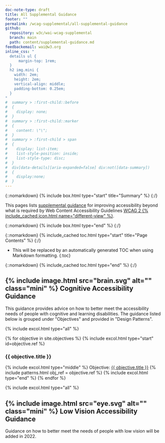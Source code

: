 ```yaml
---
doc-note-type: draft
title: All Supplemental Guidance
footer: ""
permalink: /wcag-supplemental/all-supplemental-guidance
github: 
  repository: w3c/wai-wcag-supplemental
  branch: main
  path: content/supplemental-guidance.md
feedbackemail: wai@w3.org
inline_css: "
  details ul {
      margin-top: 1rem;
  }
  h2 img.mini {
    width: 2em;
    height: 2em;
    vertical-align: middle;
    padding-bottom: 0.25em;
  }  
"
#  summary > :first-child::before
#  {
#    display: none;
#  }
#  summary > :first-child::marker
#  {
#    content: \"\";
#  }
#  summary > :first-child > span
#  {
#    display: list-item;
#    list-style-position: inside;
#    list-style-type: disc;
#  }
#  div[data-details][aria-expanded=false] div:not([data-summary])
#  {
#    display:none;
#  }
---
```



{::nomarkdown}
{% include box.html type="start" title="Summary" %}
{:/}

This pages lists [supplemental guidance](/wcag-supplemental/about/) for improving accessibility beyond what is required by Web Content Accessibility Guidelines [WCAG 2 {% include_cached icon.html name="different-view" %}](https://www.w3.org/WAI/standards-guidelines/wcag/).

{::nomarkdown}
{% include box.html type="end" %}
{:/}

{::nomarkdown}
{% include_cached toc.html type="start" title="Page Contents" %}
{:/}

- This will be replaced by an automatically generated TOC when using Markdown formatting.
{:toc}

{::nomarkdown}
{% include_cached toc.html type="end" %}
{:/}

## {% include image.html src="brain.svg" alt="" class="mini" %} Cognitive Accessibility Guidance

This guidance provides advice on how to better meet the accessibility needs of people with cognitive and learning disabilities. The guidance listed below is grouped under "Objectives" and provided in "Design Patterns".

{% include excol.html type="all" %}

{% for objective in site.objectives %}
  {% include excol.html type="start" id=objective.ref %}
  <h3>{{ objective.title }}</h3>
  {% include excol.html type="middle" %}
  Objective: <a href="{{ objective.url | relative_url }}">{{ objective.title }}</a>
  {% include patterns.html obj_ref = objective.ref %}
  {% include excol.html type="end" %}
{% endfor %}

{% include excol.html type="all" %}

## {% include image.html src="eye.svg" alt="" class="mini" %} Low Vision Accessibility Guidance

Guidance on how to better meet the needs of people with low vision will be added in 2022.
